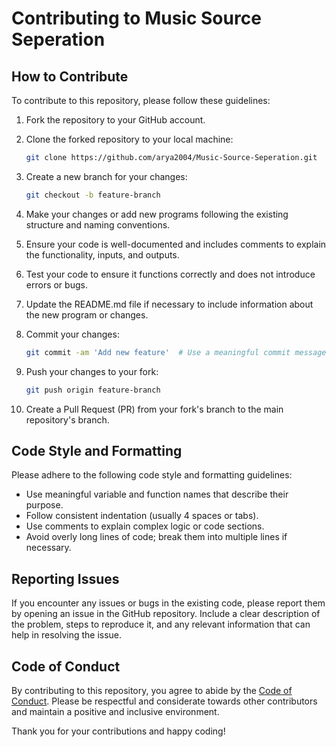 # Contributing to Music Source Seperation

## How to Contribute

To contribute to this repository, please follow these guidelines:

1. Fork the repository to your GitHub account.

2. Clone the forked repository to your local machine:
   ```bash
   git clone https://github.com/arya2004/Music-Source-Seperation.git
   ```

3. Create a new branch for your changes:
   ```bash
   git checkout -b feature-branch
   ```

4. Make your changes or add new  programs following the existing structure and naming conventions.

5. Ensure your code is well-documented and includes comments to explain the functionality, inputs, and outputs.

6. Test your code to ensure it functions correctly and does not introduce errors or bugs.

7. Update the README.md file if necessary to include information about the new program or changes.

8. Commit your changes:
   ```bash
   git commit -am 'Add new feature'  # Use a meaningful commit message
   ```

9. Push your changes to your fork:
   ```bash
   git push origin feature-branch
   ```

10. Create a Pull Request (PR) from your fork's branch to the main repository's branch.

## Code Style and Formatting

Please adhere to the following code style and formatting guidelines:

- Use meaningful variable and function names that describe their purpose.
- Follow consistent indentation (usually 4 spaces or tabs).
- Use comments to explain complex logic or code sections.
- Avoid overly long lines of code; break them into multiple lines if necessary.

## Reporting Issues

If you encounter any issues or bugs in the existing code, please report them by opening an issue in the GitHub repository. Include a clear description of the problem, steps to reproduce it, and any relevant information that can help in resolving the issue.

## Code of Conduct

By contributing to this repository, you agree to abide by the [Code of Conduct](CODE_OF_CONDUCT.md). Please be respectful and considerate towards other contributors and maintain a positive and inclusive environment.

Thank you for your contributions and happy coding!